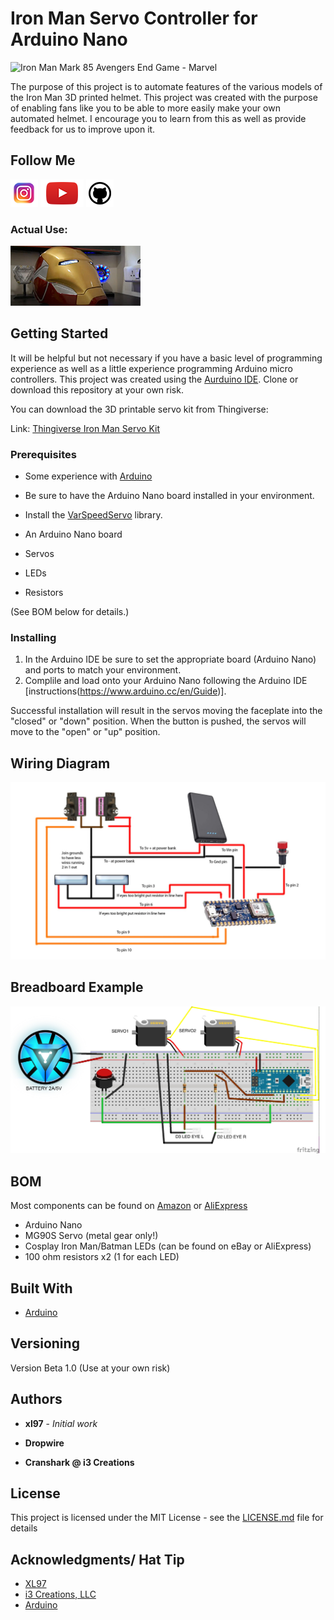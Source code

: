 # Iron Man Servo Controller for Arduino Nano

![Iron Man Mark 85 Avengers End Game - Marvel](images/DSC01481.png)

The purpose of this project is to automate features of the various models of the Iron Man 3D printed helmet.  This project was created with the purpose of enabling fans like you to be able to more easily make your own automated helmet. I encourage you to learn from this as well as provide feedback for us to improve upon it.

## Follow Me

[![alt text][1.1]][1]  [![alt text][2.1]][2]  [![alt text][3.1]][3]

[1.1]: images/instagram.png (Instagram - Dropwire)
[2.1]: images/youtube.png (YouTube - Dropwire)
[3.1]: images/github.png (Github - Crash Works)
[4.1]: images/youtube-preview.jpg (Crash Works 3d - Helmet Motorization Kit Test v1)
[1]: https://www.instagram.com/dropwire/
[2]: https://www.youtube.com/channel/UCxbZNWPNsDoVIHJfYZQF2Jw
[3]: https://github.com/
[4]: https://www.youtube.com/watch?v=dDsZCZuzkQU

### Actual Use:

[![alt text][4.1]][4]

## Getting Started

It will be helpful but not necessary if you have a basic level of programming experience as well as a little experience programming Arduino micro controllers.  This project was created using the [Aurduino IDE](https://www.arduino.cc/).  Clone or download this repository at your own risk.

You can download the 3D printable servo kit from Thingiverse:

Link: [Thingiverse Iron Man Servo Kit](https://www.thingiverse.com/crashworks3d/designs)

### Prerequisites

* Some experience with [Arduino](https://www.arduino.cc/)

* Be sure to have the Arduino Nano board installed in your environment.
* Install the [VarSpeedServo](https://github.com/netlabtoolkit/VarSpeedServo) library. 
* An Arduino Nano board
* Servos
* LEDs
* Resistors

(See BOM below for details.)

### Installing

1.  In the Arduino IDE be sure to set the appropriate board (Arduino Nano) and ports to match your environment.
2. Complile and load onto your Arduino Nano following the Arduino IDE [instructions(https://www.arduino.cc/en/Guide)].

Successful installation will result in the servos moving the faceplate into the "closed" or "down" position.  When the button is pushed, the servos will move to the "open" or "up" position.

## Wiring Diagram
![Wiring diagram](images/wiring_diagram_1.jpg)

## Breadboard Example
![Breadboard example](images/Iron_Man_Servo_Sketch_bb.jpg)

## BOM
Most components can be found on [Amazon](https://www.amazon.com) or [AliExpress](https://www.aliexpress.com)
* Arduino Nano
* MG90S Servo (metal gear only!)
* Cosplay Iron Man/Batman LEDs (can be found on eBay or AliExpress)
* 100 ohm resistors x2 (1 for each LED)

## Built With

* [Arduino](https://www.arduino.cc/)

## Versioning

Version Beta 1.0 (Use at your own risk) 

## Authors

* **xl97** - *Initial work*

* **Dropwire**

* **Cranshark @ i3 Creations**

## License

This project is licensed under the MIT License - see the [LICENSE.md](LICENSE.md) file for details

## Acknowledgments/ Hat Tip
* [XL97](https://www.therpf.com/forums/members/xl97.9819/)
* [i3 Creations, LLC](https://github.com/i3creations)
* [Arduino](https://www.arduino.cc/)

